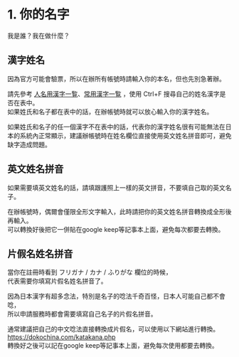 # 1. 你的名字

我是誰？我在做什麼？

## 漢字姓名

因為官方可能會驗票，所以在辦所有帳號時請輸入你的本名，但也先別急著辦。  

請先參考 [人名用漢字一覧](https://ja.wikipedia.org/wiki/%E4%BA%BA%E5%90%8D%E7%94%A8%E6%BC%A2%E5%AD%97%E4%B8%80%E8%A6%A7)、[常用漢字一覧](https://ja.wikipedia.org/wiki/%E5%B8%B8%E7%94%A8%E6%BC%A2%E5%AD%97%E4%B8%80%E8%A6%A7) ，使用 Ctrl+F 搜尋自己的姓名漢字是否在表中。  
如果姓氏和名子都在表中的話，在辦帳號時就可以放心輸入你的漢字姓名。  

如果姓氏和名子的任一個漢字不在表中的話，代表你的漢字姓名很有可能無法在日本的系統內正常顯示，建議辦帳號時在姓名欄位直接使用英文姓名拼音即可，避免缺字造成問題。

## 英文姓名拼音

如果需要填英文姓名的話，請填跟護照上一樣的英文拼音，不要填自己取的英文名子。  

在辦帳號時，偶爾會僅限全形文字輸入，此時請把你的英文姓名拼音轉換成全形後再輸入。  
可以轉換好後把它一併貼在google keep等記事本上面，避免每次都要去轉換。

## 片假名姓名拼音
當你在註冊時看到 フリガナ / カナ / ふりがな 欄位的時候，  
代表需要你填寫片假名姓名拼音了。  

因為日本漢字有超多念法，特別是名子的唸法千奇百怪，日本人可能自己都不會唸，  
所以申請服務時都會需要填寫自己名子的片假名拼音。  

通常建議把自己的中文唸法直接轉換成片假名，可以使用以下網站進行轉換。  
https://dokochina.com/katakana.php  
轉換好之後可以記在google keep等記事本上面，避免每次使用都要去轉換。  